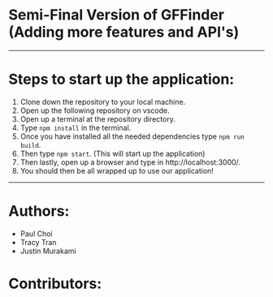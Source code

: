 # Semi-Final Version of GFFinder (Adding more features and API's)

------------------------------------

# Steps to start up the application:

  1. Clone down the repository to your local machine. 
  2. Open up the following repository on vscode. 
  3. Open up a terminal at the repository directory.
  4. Type ```npm install``` in the terminal.
  5. Once you have installed all the needed dependencies type ```npm run build```.
  6. Then type ```npm start```. (This will start up the application)
  7. Then lastly, open up a browser and type in http://localhost:3000/.
  8. You should then be all wrapped up to use our application!

------------------------------------

# Authors:
  - Paul Choi
  - Tracy Tran
  - Justin Murakami
  
# Contributors: 
